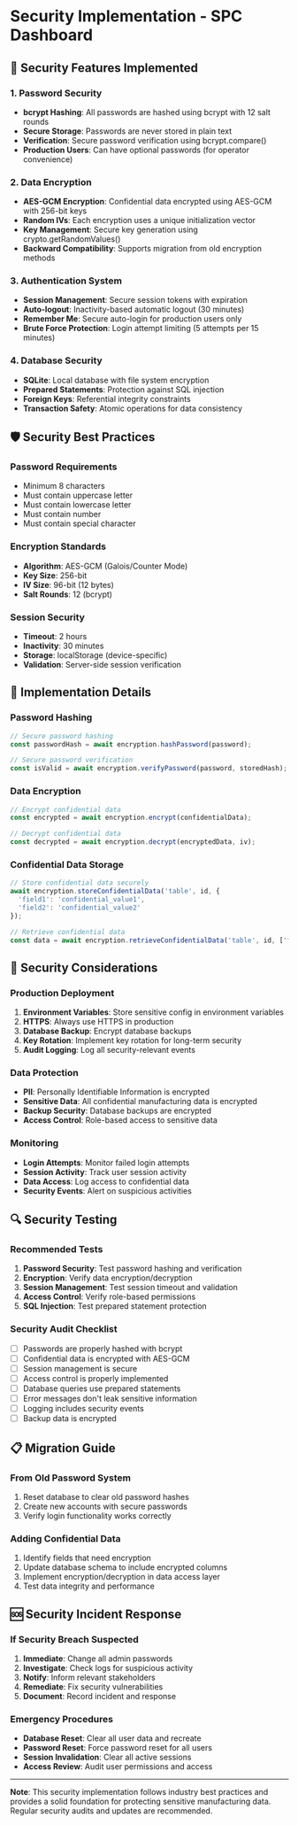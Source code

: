 # Security Implementation - SPC Dashboard

## 🔐 Security Features Implemented

### 1. **Password Security**
- **bcrypt Hashing**: All passwords are hashed using bcrypt with 12 salt rounds
- **Secure Storage**: Passwords are never stored in plain text
- **Verification**: Secure password verification using bcrypt.compare()
- **Production Users**: Can have optional passwords (for operator convenience)

### 2. **Data Encryption**
- **AES-GCM Encryption**: Confidential data encrypted using AES-GCM with 256-bit keys
- **Random IVs**: Each encryption uses a unique initialization vector
- **Key Management**: Secure key generation using crypto.getRandomValues()
- **Backward Compatibility**: Supports migration from old encryption methods

### 3. **Authentication System**
- **Session Management**: Secure session tokens with expiration
- **Auto-logout**: Inactivity-based automatic logout (30 minutes)
- **Remember Me**: Secure auto-login for production users only
- **Brute Force Protection**: Login attempt limiting (5 attempts per 15 minutes)

### 4. **Database Security**
- **SQLite**: Local database with file system encryption
- **Prepared Statements**: Protection against SQL injection
- **Foreign Keys**: Referential integrity constraints
- **Transaction Safety**: Atomic operations for data consistency

## 🛡️ Security Best Practices

### Password Requirements
- Minimum 8 characters
- Must contain uppercase letter
- Must contain lowercase letter  
- Must contain number
- Must contain special character

### Encryption Standards
- **Algorithm**: AES-GCM (Galois/Counter Mode)
- **Key Size**: 256-bit
- **IV Size**: 96-bit (12 bytes)
- **Salt Rounds**: 12 (bcrypt)

### Session Security
- **Timeout**: 2 hours
- **Inactivity**: 30 minutes
- **Storage**: localStorage (device-specific)
- **Validation**: Server-side session verification

## 🔧 Implementation Details

### Password Hashing
```typescript
// Secure password hashing
const passwordHash = await encryption.hashPassword(password);

// Secure password verification  
const isValid = await encryption.verifyPassword(password, storedHash);
```

### Data Encryption
```typescript
// Encrypt confidential data
const encrypted = await encryption.encrypt(confidentialData);

// Decrypt confidential data
const decrypted = await encryption.decrypt(encryptedData, iv);
```

### Confidential Data Storage
```typescript
// Store confidential data securely
await encryption.storeConfidentialData('table', id, {
  'field1': 'confidential_value1',
  'field2': 'confidential_value2'
});

// Retrieve confidential data
const data = await encryption.retrieveConfidentialData('table', id, ['field1', 'field2']);
```

## 🚨 Security Considerations

### Production Deployment
1. **Environment Variables**: Store sensitive config in environment variables
2. **HTTPS**: Always use HTTPS in production
3. **Database Backup**: Encrypt database backups
4. **Key Rotation**: Implement key rotation for long-term security
5. **Audit Logging**: Log all security-relevant events

### Data Protection
- **PII**: Personally Identifiable Information is encrypted
- **Sensitive Data**: All confidential manufacturing data is encrypted
- **Backup Security**: Database backups are encrypted
- **Access Control**: Role-based access to sensitive data

### Monitoring
- **Login Attempts**: Monitor failed login attempts
- **Session Activity**: Track user session activity
- **Data Access**: Log access to confidential data
- **Security Events**: Alert on suspicious activities

## 🔍 Security Testing

### Recommended Tests
1. **Password Security**: Test password hashing and verification
2. **Encryption**: Verify data encryption/decryption
3. **Session Management**: Test session timeout and validation
4. **Access Control**: Verify role-based permissions
5. **SQL Injection**: Test prepared statement protection

### Security Audit Checklist
- [ ] Passwords are properly hashed with bcrypt
- [ ] Confidential data is encrypted with AES-GCM
- [ ] Session management is secure
- [ ] Access control is properly implemented
- [ ] Database queries use prepared statements
- [ ] Error messages don't leak sensitive information
- [ ] Logging includes security events
- [ ] Backup data is encrypted

## 📋 Migration Guide

### From Old Password System
1. Reset database to clear old password hashes
2. Create new accounts with secure passwords
3. Verify login functionality works correctly

### Adding Confidential Data
1. Identify fields that need encryption
2. Update database schema to include encrypted columns
3. Implement encryption/decryption in data access layer
4. Test data integrity and performance

## 🆘 Security Incident Response

### If Security Breach Suspected
1. **Immediate**: Change all admin passwords
2. **Investigate**: Check logs for suspicious activity
3. **Notify**: Inform relevant stakeholders
4. **Remediate**: Fix security vulnerabilities
5. **Document**: Record incident and response

### Emergency Procedures
- **Database Reset**: Clear all user data and recreate
- **Password Reset**: Force password reset for all users
- **Session Invalidation**: Clear all active sessions
- **Access Review**: Audit user permissions and access

---

**Note**: This security implementation follows industry best practices and provides a solid foundation for protecting sensitive manufacturing data. Regular security audits and updates are recommended.
